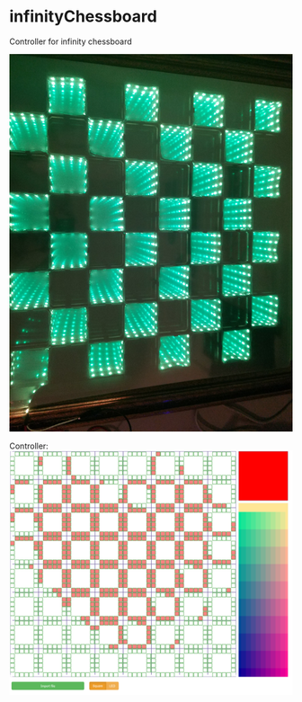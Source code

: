 # infinityChessboard
Controller for infinity chessboard

![First light](/pics/infinityEffect.jpg?raw=true "First light")

Controller:
![Heart](/pics/heart.PNG?raw=true "Heart")
